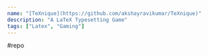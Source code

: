 ```yaml
---
name: "[TeXnique](https://github.com/akshayravikumar/TeXnique)"
description: "A LaTeX Typesetting Game"
tags: ["Latex", "Gaming"]
---
```

#repo